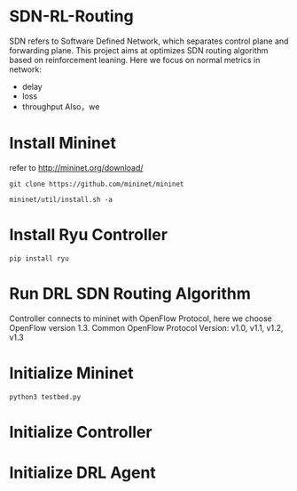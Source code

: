 # SDN-RL-Routing
SDN refers to  Software Defined Network, which separates control plane
and forwarding plane.
This project aims at optimizes SDN routing algorithm based on reinforcement leaning.
Here we focus on normal metrics in network:
+ delay
+ loss
+ throughput
Also，we 
# Install Mininet
refer to http://mininet.org/download/
```shell
git clone https://github.com/mininet/mininet

mininet/util/install.sh -a
```

# Install Ryu Controller
```shell
pip install ryu
```
# Run DRL SDN Routing Algorithm 
Controller connects to mininet with OpenFlow Protocol, here we choose OpenFlow version 1.3.
Common OpenFlow Protocol Version: v1.0, v1.1, v1.2, v1.3


# Initialize Mininet
```shell
python3 testbed.py
```

# Initialize Controller

# Initialize DRL Agent



